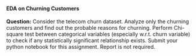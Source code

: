 #### EDA on Churning Customers ####
**Question:**
Consider the telecom churn dataset. Analyze only the churning customers and find out the probable reasons for churning. Perform Chi-square test between categorical variables (especially w.r.t. churn variable) to check if any statistically significant relationship exists. Submit your python notebook for this assignment. Report is not required.